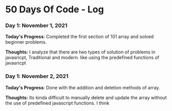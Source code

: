 # 50 Days Of Code - Log


### Day 1: November 1, 2021

**Today's Progress**: Completed the first section of 101 array and solved beginner problems.

**Thoughts:** I analyze that there are two types of solution of problems in javasricpt, Traditional and modern. like using the predefined functions of javasricpt

### Day 1: November 2, 2021

**Today's Progress**: Done with the addition and deletion methods of array.

**Thoughts:** Its kinda difficult to manually delete and update the array without the use of predefined javascript functions. I think
